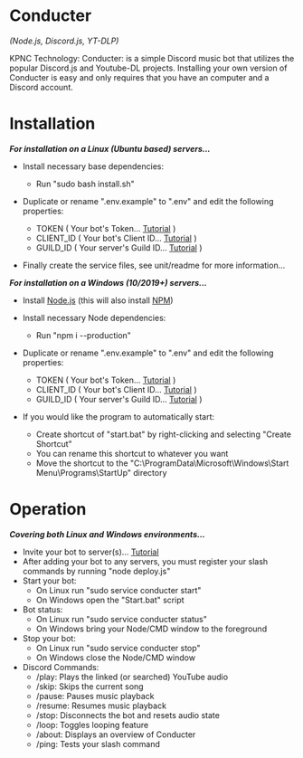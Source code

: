 # Conducter

*(Node.js, Discord.js, YT-DLP)*

KPNC Technology: Conducter: is a simple Discord music bot that utilizes the popular Discord.js and Youtube-DL projects. Installing your own version of Conducter is easy and only requires that you have an computer and a Discord account.

# Installation

__*For installation on a Linux (Ubuntu based) servers...*__

- Install necessary base dependencies:
	- Run "sudo bash install.sh"

- Duplicate or rename ".env.example" to ".env" and edit the following properties:
	- TOKEN ( Your bot's Token... [Tutorial](https://discordjs.guide/preparations/setting-up-a-bot-application.html) )
	- CLIENT_ID ( Your bot's Client ID... [Tutorial](https://discordjs.guide/preparations/setting-up-a-bot-application.html) )
	- GUILD_ID ( Your server's Guild ID... [Tutorial](https://support.discord.com/hc/articles/206346498-Where-can-I-find-my-User-Server-Message-ID) )

- Finally create the service files, see unit/readme for more information...

__*For installation on a Windows (10/2019+) servers...*__

- Install [Node.js](https://nodejs.org/en/download) (this will also install [NPM](https://www.npmjs.com/))

- Install necessary Node dependencies:
	- Run "npm i --production"
	
- Duplicate or rename ".env.example" to ".env" and edit the following properties:
	- TOKEN ( Your bot's Token... [Tutorial](https://discordjs.guide/preparations/setting-up-a-bot-application.html) )
	- CLIENT_ID ( Your bot's Client ID... [Tutorial](https://discordjs.guide/preparations/setting-up-a-bot-application.html) )
	- GUILD_ID ( Your server's Guild ID... [Tutorial](https://support.discord.com/hc/articles/206346498-Where-can-I-find-my-User-Server-Message-ID) )

- If you would like the program to automatically start:
	- Create shortcut of "start.bat" by right-clicking and selecting "Create Shortcut"
	- You can rename this shortcut to whatever you want
	- Move the shortcut to the "C:\ProgramData\Microsoft\Windows\Start Menu\Programs\StartUp" directory

# Operation 

__*Covering both Linux and Windows environments...*__

- Invite your bot to server(s)... [Tutorial](https://discordjs.guide/preparations/adding-your-bot-to-servers.html)
- After adding your bot to any servers, you must register your slash commands by running "node deploy.js"
- Start your bot:
	- On Linux run "sudo service conducter start"
	- On Windows open the "Start.bat" script
- Bot status:
	- On Linux run "sudo service conducter status"
	- On Windows bring your Node/CMD window to the foreground
- Stop your bot:
	- On Linux run "sudo service conducter stop"
	- On Windows close the Node/CMD window
- Discord Commands:
	- /play: Plays the linked (or searched) YouTube audio
	- /skip: Skips the current song
	- /pause: Pauses music playback
	- /resume: Resumes music playback
	- /stop: Disconnects the bot and resets audio state
	- /loop: Toggles looping feature
	- /about: Displays an overview of Conducter
	- /ping: Tests your slash command